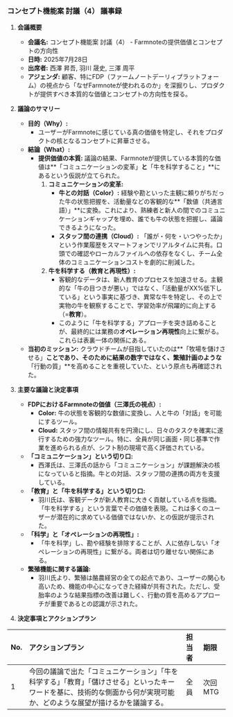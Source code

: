 ### **コンセプト機能案 討議（4） 議事録**

1.  **会議概要**
    *   **会議名:** コンセプト機能案 討議（4） - Farmnoteの提供価値とコンセプトの方向性
    *   **日時:** 2025年7月28日
    *   **出席者:** 西澤 昇吾, 羽川 晟史, 三澤 周平
    *   **アジェンダ:** 顧客、特にFDP（ファームノートデーリィプラットフォーム）の視点から「なぜFarmnoteが使われるのか」を深掘りし、プロダクトが提供すべき本質的な価値とコンセプトの方向性を探る。

2.  **議論のサマリー**
    *   **目的（Why）:**
        *   ユーザーがFarmnoteに感じている真の価値を特定し、それをプロダクトの核となるコンセプトに昇華させる。
    *   **結論（What）:**
        *   **提供価値の本質:** 議論の結果、Farmnoteが提供している本質的な価値は**「コミュニケーションの変革」**と**「牛を科学すること」**にあるという仮説が立てられた。
            1.  **コミュニケーションの変革:**
                *   **牛との対話（Color）:** 経験や勘といった主観に頼りがちだった牛の状態把握を、活動量などの客観的な**「数値（共通言語）」**に変換。これにより、熟練者と新人の間でのコミュニケーションギャップを埋め、誰でも牛の状態を把握し、議論できるようになった。
                *   **スタッフ間の連携（Cloud）:** 「誰が・何を・いつやったか」という作業履歴をスマートフォンでリアルタイムに共有。口頭での確認やローカルファイルへの依存をなくし、チーム全体のコミュニケーションコストを劇的に削減した。
            2.  **牛を科学する（教育と再現性）:**
                *   客観的なデータは、新人教育のプロセスを加速させる。主観的な「牛の目つきが悪い」ではなく、「活動量がXX%低下している」という事実に基づき、異常な牛を特定し、その上で実物の牛を観察することで、学習効率が飛躍的に向上する（=**教育**）。
                *   このように「牛を科学する」アプローチを突き詰めることが、最終的には業務の**オペレーション再現性**向上に繋がる。これらは表裏一体の関係にある。
    *   **当初のミッション:** クラウドチームが目指していたのは**「牧場を儲けさせる」**ことであり、そのために結果の数字ではなく、繁殖計画のような**「行動の質」**を高めることを重視していた、という原点も再確認された。

3.  **主要な議論と決定事項**
    *   **FDPにおけるFarmnoteの価値（三澤氏の視点）:**
        *   **Color:** 牛の状態を客観的な数値に変換し、人と牛の「対話」を可能にするツール。
        *   **Cloud:** スタッフ間の情報共有を円滑にし、日々のタスクを確実に遂行するための強力なツール。特に、全員が同じ画面・同じ基準で作業を進められる点が、シフト制の現場で高く評価されている。
    *   **「コミュニケーション」という切り口:**
        *   西澤氏は、三澤氏の話から「コミュニケーション」が課題解決の核になっていると指摘。牛との対話、スタッフ間の連携の両方を支援している。
    *   **「教育」と「牛を科学する」という切り口:**
        *   羽川氏は、客観データが新人教育に大きく貢献している点を指摘。「牛を科学する」という言葉でその価値を表現。これは多くのユーザーが潜在的に求めている価値ではないか、との仮説が提示された。
    *   **「科学」と「オペレーションの再現性」:**
        *   「牛を科学」し、勘や経験を排除することが、人に依存しない「オペレーションの再現性」に繋がる。両者は切り離せない関係にある。
    *   **繁殖機能に関する議論:**
        *   羽川氏より、繁殖は酪農経営の全ての起点であり、ユーザーの関心も高いため、機能の中心になってきた経緯が共有された。ただし、受胎率のような結果指標の改善は難しく、行動の質を高めるアプローチが重要であるとの認識が示された。

4.  **決定事項とアクションプラン**

| No. | アクションプラン | 担当者 | 期限 |
| :-- | :--- | :--- | :--- |
| 1 | 今回の議論で出た「コミュニケーション」「牛を科学する」「教育」「儲けさせる」といったキーワードを基に、技術的な側面から何が実現可能か、どのような展望が描けるかを議論する。 | 全員 | 次回MTG |

